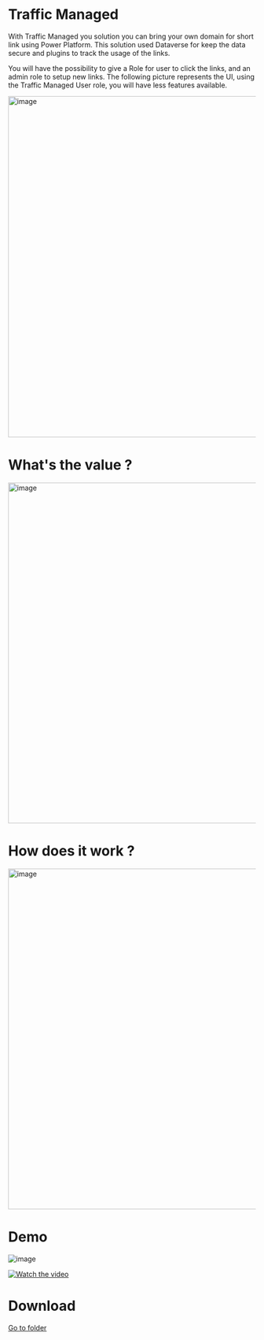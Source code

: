 # Traffic Managed

With Traffic Managed you solution you can bring your own domain for short link using Power Platform. This solution used Dataverse for keep the data secure and plugins to track the usage of the links.

You will have the possibility to give a Role for user to click the links, and an admin role to setup new links. The following picture represents the UI, using the Traffic Managed User role, you will have less features available.

<img width="693" alt="image" src="https://github.com/rsantos00/powerapps/assets/3724826/8ee117f2-5a60-46db-96cf-36719727d7a5">

# What's the value ?
<img width="692" alt="image" src="https://github.com/rsantos00/powerapps/assets/3724826/241942cb-09bd-41d3-8c7f-9836f80b917d">

# How does it work ?
<img width="692" alt="image" src="https://github.com/rsantos00/powerapps/assets/3724826/465a9a43-e8d9-4fd7-afe5-f2897c6cc96a">

# Demo

![image](https://github.com/rsantos00/powerapps/assets/3724826/c3d58dae-5bd1-4d5c-bf89-e2ecc182ced9)


[![Watch the video]([https://github.com/rsantos00/powerapps/assets/3724826/c3d58dae-5bd1-4d5c-bf89-e2ecc182ced9)]([https://youtu.be/vt5fpE0bzSY](https://youtu.be/OJ-4OFZsbbQ))

# Download

[Go to folder](https://github.com/rsantos00/powerapps/tree/master/TrafficManaged/Solution)
